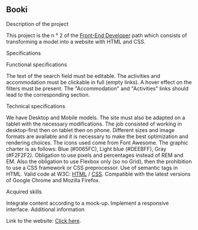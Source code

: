 ## Booki
Description of the project

This project is the n ° 2 of the [Front-End Developer](https://openclassrooms.com/fr/paths/516-developpeur-dapplication-javascript-react) path which consists of transforming a model into a website with HTML and CSS.

Specifications

Functional specifications

The text of the search field must be editable.
The activities and accommodation must be clickable in full (empty links).
A hover effect on the filters must be present.
The "Accommodation" and "Activities" links should lead to the corresponding section.

Technical specifications

We have Desktop and Mobile models. The site must also be adapted on a tablet with the necessary modifications. The job consisted of working in desktop-first then on tablet then on phone.
Different sizes and image formats are available and it is necessary to make the best optimization and rendering choices.
The icons used come from Font Awesome.
The graphic charter is as follows: Blue (#0065FC), Light blue (#DEEBFF), Gray (#F2F2F2).
Obligation to use pixels and percentages instead of REM and EM. Also the obligation to use Flexbox only (so no Grid), then the prohibition to use a CSS framework or CSS preprocessor.
Use of semantic tags in HTML.
Valid code at W3C: [HTML](https://validator.w3.org/nu/) / [CSS](https://jigsaw.w3.org/css-validator/).
Compatible with the latest versions of Google Chrome and Mozilla Firefox.

Acquired skills

Integrate content according to a mock-up.
Implement a responsive interface.
Additional information

Link to the website: [Click here]().